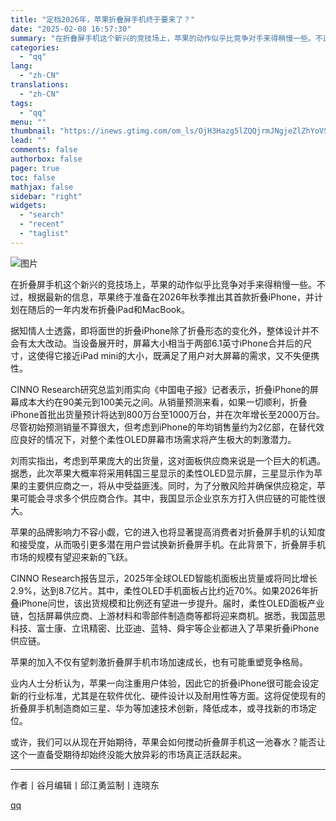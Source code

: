 ```yaml
---
title: "定档2026年，苹果折叠屏手机终于要来了？"
date: "2025-02-08 16:57:30"
summary: "在折叠屏手机这个新兴的竞技场上，苹果的动作似乎比竞争对手来得稍慢一些。不过，根据最新的信息，苹果终于..."
categories:
  - "qq"
lang:
  - "zh-CN"
translations:
  - "zh-CN"
tags:
  - "qq"
menu: ""
thumbnail: "https://inews.gtimg.com/om_ls/OjH3Hazg5lZQQjrmJNgjeZlZhYoVSCJ82ich7ufV4PG7oAA_640360/0"
lead: ""
comments: false
authorbox: false
pager: true
toc: false
mathjax: false
sidebar: "right"
widgets:
  - "search"
  - "recent"
  - "taglist"
---
```


![图片](https://inews.gtimg.com/om_bt/O8lts9Zkuu3ImnIupd8R43npBpaMmJz0JcEq5MP3SlAfUAA/641)

在折叠屏手机这个新兴的竞技场上，苹果的动作似乎比竞争对手来得稍慢一些。不过，根据最新的信息，苹果终于准备在2026年秋季推出其首款折叠iPhone，并计划在随后的一年内发布折叠iPad和MacBook。

据知情人士透露，即将面世的折叠iPhone除了折叠形态的变化外，整体设计并不会有太大改动。当设备展开时，屏幕大小相当于两部6.1英寸iPhone合并后的尺寸，这使得它接近iPad mini的大小，既满足了用户对大屏幕的需求，又不失便携性。

CINNO Research研究总监刘雨实向《中国电子报》记者表示，折叠iPhone的屏幕成本大约在90美元到100美元之间。从销量预测来看，如果一切顺利，折叠iPhone首批出货量预计将达到800万台至1000万台，并在次年增长至2000万台。尽管初始预测销量不算很大，但考虑到iPhone的年均销售量约为2亿部，在替代效应良好的情况下，对整个柔性OLED屏幕市场需求将产生极大的刺激潜力。

刘雨实指出，考虑到苹果庞大的出货量，这对面板供应商来说是一个巨大的机遇。据悉，此次苹果大概率将采用韩国三星显示的柔性OLED显示屏，三星显示作为苹果的主要供应商之一，将从中受益匪浅。同时，为了分散风险并确保供应稳定，苹果可能会寻求多个供应商合作。其中，我国显示企业京东方打入供应链的可能性很大。

苹果的品牌影响力不容小觑，它的进入也将显著提高消费者对折叠屏手机的认知度和接受度，从而吸引更多潜在用户尝试换新折叠屏手机。在此背景下，折叠屏手机市场的规模有望迎来新的飞跃。

CINNO Research报告显示，2025年全球OLED智能机面板出货量或将同比增长2.9%，达到8.7亿片。其中，柔性OLED手机面板占比约近70%。如果2026年折叠iPhone问世，该出货规模和比例还有望进一步提升。届时，柔性OLED面板产业链，包括屏幕供应商、上游材料和零部件制造商等都将迎来商机。据悉，我国蓝思科技、富士康、立讯精密、比亚迪、蓝特、舜宇等企业都进入了苹果折叠iPhone供应链。

苹果的加入不仅有望刺激折叠屏手机市场加速成长，也有可能重塑竞争格局。

业内人士分析认为，苹果一向注重用户体验，因此它的折叠iPhone很可能会设定新的行业标准，尤其是在软件优化、硬件设计以及耐用性等方面。这将促使现有的折叠屏手机制造商如三星、华为等加速技术创新，降低成本，或寻找新的市场定位。

或许，我们可以从现在开始期待，苹果会如何搅动折叠屏手机这一池春水？能否让这个一直备受期待却始终没能大放异彩的市场真正活跃起来。

---

作者丨谷月编辑丨邱江勇监制丨连晓东

[qq](https://new.qq.com/rain/a/20250208A062CM00)

